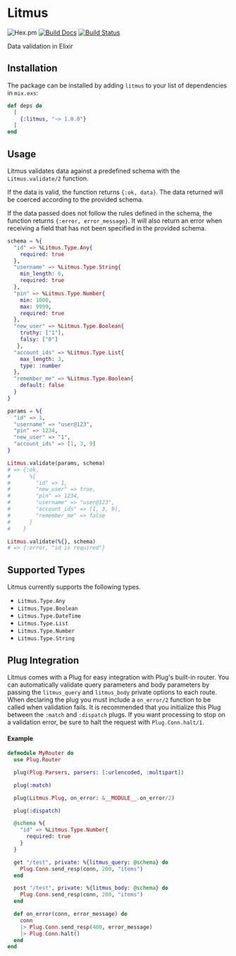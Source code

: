 # Litmus

![Hex.pm](https://img.shields.io/hexpm/v/litmus.svg)
[![Build Docs](https://img.shields.io/badge/hexdocs-release-blue.svg)](https://hexdocs.pm/litmus/Litmus.html)
[![Build Status](https://travis-ci.org/lob/litmus.svg?branch=master)](https://travis-ci.org/lob/litmus)

Data validation in Elixir

## Installation

The package can be installed by adding `litmus` to your list of dependencies in
`mix.exs`:

```elixir
def deps do
  [
    {:litmus, "~> 1.0.0"}
  ]
end
```

## Usage

Litmus validates data against a predefined schema with the `Litmus.validate/2`
function.

If the data is valid, the function returns `{:ok, data}`. The data returned
will be coerced according to the provided schema.

If the data passed does not follow the rules defined in the schema, the
function returns `{:error, error_message}`. It will also return an error when
receiving a field that has not been specified in the provided schema.

```elixir
schema = %{
  "id" => %Litmus.Type.Any{
    required: true
  },
  "username" => %Litmus.Type.String{
    min_length: 6,
    required: true
  },
  "pin" => %Litmus.Type.Number{
    min: 1000,
    max: 9999,
    required: true
  },
  "new_user" => %Litmus.Type.Boolean{
    truthy: ["1"],
    falsy: ["0"]
   },
  "account_ids" => %Litmus.Type.List{
    max_length: 3,
    type: :number
  },
  "remember_me" => %Litmus.Type.Boolean{
    default: false
  }
}

params = %{
  "id" => 1,
  "username" => "user@123",
  "pin" => 1234,
  "new_user" => "1",
  "account_ids" => [1, 3, 9]
}

Litmus.validate(params, schema)
# => {:ok,
#      %{
#        "id" => 1,
#        "new_user" => true,
#        "pin" => 1234,
#        "username" => "user@123",
#        "account_ids" => [1, 3, 9],
#        "remember_me" => false
#      }
#    }

Litmus.validate(%{}, schema)
# => {:error, "id is required"}
```

## Supported Types

Litmus currently supports the following types.

* `Litmus.Type.Any`
* `Litmus.Type.Boolean`
* `Litmus.Type.DateTime`
* `Litmus.Type.List`
* `Litmus.Type.Number`
* `Litmus.Type.String`

## Plug Integration

Litmus comes with a Plug for easy integration with Plug's built-in router. You can automatically validate query
parameters and body parameters by passing the `litmus_query` and `litmus_body` private options to each route. When
declaring the plug you must include a `on_error/2` function to be called when validation fails. It is recommended that
you initialize this Plug between the `:match` and `:dispatch` plugs. If you want processing to stop on a validation
error, be sure to halt the request with `Plug.Conn.halt/1`.

#### Example

```elixir
defmodule MyRouter do
  use Plug.Router

  plug(Plug.Parsers, parsers: [:urlencoded, :multipart])

  plug(:match)

  plug(Litmus.Plug, on_error: &__MODULE__.on_error/2)

  plug(:dispatch)

  @schema %{
    "id" => %Litmus.Type.Number{
      required: true
    }
  }

  get "/test", private: %{litmus_query: @schema} do
    Plug.Conn.send_resp(conn, 200, "items")
  end

  post "/test", private: %{litmus_body: @schema} do
    Plug.Conn.send_resp(conn, 200, "items")
  end

  def on_error(conn, error_message) do
    conn
    |> Plug.Conn.send_resp(400, error_message)
    |> Plug.Conn.halt()
  end
end
```
